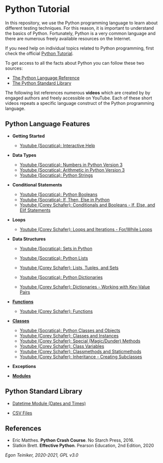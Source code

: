 # Python Tutorial

In this repository, we use the Python programming language to learn about different testing techniques.
For this reason, it is important to understand the basics of Python.
Fortunately, Python is a very common language and there are numerous freely available resources on the Internet.

If you need help on individual topics related to Python programming, first check the official
[Python Tutorial](https://docs.python.org/3/tutorial/index.html).

To get access to all the facts about Python you can follow these two sources:
* [The Python Language Reference](https://docs.python.org/3/reference/index.html)
* [The Python Standard Library](https://docs.python.org/3/library/index.html)

The following list references numerous **videos** which are created by by engaged authors and freely accessible on YouTube.
Each of these short videos repeats a specific language construct of the Python programming language.

## Python Language Features

  * **Getting Started** 
    * [Youtube (Socratica): Interactive Help](https://youtu.be/BVXv0-1Rcc8)
      
  * **Data Types** 
    * [Youtube (Socratica): Numbers in Python Version 3](https://youtu.be/_87ASgggEg0)
    * [Youtube (Socratica): Arithmetic in Python Version 3](https://youtu.be/Aj8FQRIHJSc)
    * [Youtube (Socratica): Python Strings](https://youtu.be/iAzShkKzpJo)
  
  * **Conditional Statements**  
    * [Youtube (Socratica): Python Booleans](https://youtu.be/9OK32jb_TdI)
    * [Youtube (Socratica): If, Then, Else in Python](https://youtu.be/f4KOjWS_KZs)
    * [Youtube (Corey Schafer): Conditionals and Booleans - If, Else, and Elif Statements](https://youtu.be/DZwmZ8Usvnk)
  
  * **Loops** 
    * [Youtube (Corey Schafer): Loops and Iterations - For/While Loops](https://youtu.be/6iF8Xb7Z3wQ) 
  
  * **Data Structures** 
    * [Youtube (Socratica): Sets in Python](https://youtu.be/sBvaPopWOmQ)
      
    * [Youtube (Socratica): Python Lists](https://youtu.be/ohCDWZgNIU0)
    * [Youtube (Corey Schafer): Lists, Tuples, and Sets](https://youtu.be/W8KRzm-HUcc) 

    * [Youtube (Socratica): Python Dictionaries](https://youtu.be/XCcpzWs-CI4)
    * [Youtube (Corey Schafer): Dictionaries - Working with Key-Value Pairs](https://youtu.be/daefaLgNkw0)

  * [**Functions**](https://github.com/teiniker/teiniker-lectures-softwaretesting/tree/master/introduction/python/functions) 
      * [Youtube (Corey Schafer): Functions](https://youtu.be/9Os0o3wzS_I)
  
  * [**Classes**](https://github.com/teiniker/teiniker-lectures-softwaretesting/tree/master/introduction/python/classes)
      * [Youtube (Socratica): Python Classes and Objects](https://youtu.be/apACNr7DC_s)
      * [Youtube (Corey Schafer): Classes and Instances](https://youtu.be/ZDa-Z5JzLYM)
      * [Youtube (Corey Schafer): Special (Magic/Dunder) Methods](https://youtu.be/rq8cL2XMM5M)
      * [Youtube (Corey Schafer): Class Variables](https://youtu.be/BJ-VvGyQxho)
      * [Youtube (Corey Schafer): Classmethods and Staticmethods](https://youtu.be/ZDa-Z5JzLYM)
      * [Youtube (Corey Schafer): Inheritance - Creating Subclasses](https://youtu.be/RSl87lqOXDE)
      
  * **Exceptions**
  
  * [**Modules**](https://github.com/teiniker/teiniker-lectures-softwaretesting/tree/master/introduction/python)
  
  
## Python Standard Library
  
  * [Datetime Module (Dates and Times)](https://youtu.be/RjMbCUpvIgw)
   
  * [CSV Files](https://youtu.be/Xi52tx6phRU)

## References
* Eric Matthes. **Python Crash Course**. No Starch Press, 2016. 
* Slatkin Brett. **Effective Python**. Pearson Education, 2nd Edition, 2020


*Egon Teiniker, 2020-2021, GPL v3.0*
